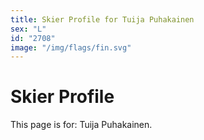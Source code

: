 ```yaml
---
title: Skier Profile for Tuija Puhakainen
sex: "L"
id: "2708"
image: "/img/flags/fin.svg" 
---
```


# Skier Profile

This page is for: Tuija Puhakainen.
    